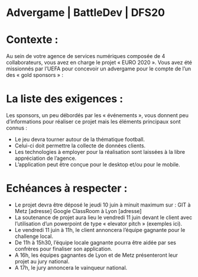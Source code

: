 # Advergame | BattleDev | DFS20

# Contexte :
Au sein de votre agence de services numériques composée de 4 collaborateurs, vous avez en charge le
projet « EURO 2020 ». Vous avez été missionnés par l’UEFA pour concevoir un advergame pour le compte
de l’un des « gold sponsors » :

# La liste des exigences :
Les sponsors, un peu débordés par les « événements », vous donnent peu d’informations pour réaliser ce
projet mais les éléments principaux sont connus :
- Le jeu devra tourner autour de la thématique football.
- Celui-ci doit permettre la collecte de données clients.
- Les technologies à employer pour la réalisation sont laissées à la libre appréciation de l’agence.
- L’application peut être conçue pour le desktop et/ou pour le mobile.

# Echéances à respecter :
- Le projet devra être déposé le jeudi 10 juin à minuit maximum sur :
GIT à Metz [adresse]
Google ClassRoom à Lyon [adresse]
- La soutenance de projet aura lieu le vendredi 11 juin devant le client avec l’utilisation d’un
powerpoint de type « elevator pitch » (exemples ici).
- Le vendredi 11 juin à 11h, le client annoncera l’équipe gagnante pour le challenge local.
- De 11h à 15h30, l’équipe locale gagnante pourra être aidée par ses confrères pour finaliser son
application.
- A 16h, les équipes gagnantes de Lyon et de Metz présenteront leur projet au jury national.
- A 17h, le jury annoncera le vainqueur national.
